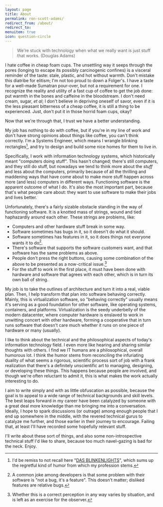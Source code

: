 ```yaml
---
layout: page
title: About
permalink: ron-scott-adams/
redirect_from: /about/
redirect_to:
menuitem: true
icon: question-circle
---
```


> We're stuck with technology when what we really want is just stuff that works.
> (Douglas Adams)

I hate coffee in cheap foam cups. The unsettling way it seeps through the pores (longing to escape its possibly carcinogenic confines) is a visceral reminder of the taste: stale, plastic, and hot without warmth. Don't mistake this diatribe for elitism; I'm not too proud to down a Folger's. I have a taste for a well-made Sumatran pour-over, but not a requirement for one. I recognize the reality and utility of a fast cup of coffee to get the job done: put warmth in the bones and caffeine in the bloodstream. I don't need cream, sugar, *et al*; I don't believe in depriving oneself of savor, even if it is the less pleasant bitterness of a cheap coffee, it is still a thing to be experienced. Just, don't put it in those horrid foam cups, okay?

Now that we're through that, I trust we have a better understanding.

My job has nothing to do with coffee, but if you're in my line of work and don't have strong opinions about things like coffee, you can't think correctly. I'm a Systems Engineer, which means I wrangle blinking rectangles[^dasblinkenlights], and try to design and build some nice homes for them to live in.

Specifically, I work with information technology systems, which historically meant "computers doing stuff". This hasn't changed; there's still computers, and they still do stuff, but nowadays we tend to think more about the *stuff* and less about the computers, primarily because of all the thrilling and maddening ways that have come about to make more stuff happen across more (and less) computers in different ways. Functioning software is the apparent outcome of what I do. It's also the most important part, because that's what people care about: they want to use software to make their jobs and lives better.

Unfortunately, there's a fairly sizable obstacle standing in the way of functioning software. It is a knotted mass of strings, wound and tied haphazardly around each other. These strings are problems, like:

-   Computers and other hardware stuff break in some way.
-   Software sometimes has bugs in it, so it doesn't do what it should.
-   Software sometimes has features in it, so it does things not everyone wants it to do[^notabug].
-   There's software that supports the software customers want, and that software has the same problems as above.
-   People don't press the right buttons, causing some combination of the above to be presented as a now-critical issue.[^didtheybreakit]
-   For the stuff to work in the first place, it must have been done with hardware and software that agrees with each other, which is in turn its own ball of string.

My job is to take the outlines of architecture and turn it into a real, viable plan. Then, I help transform that plan into software behaving correctly. Mainly, this is virtualization software, so "behaving correctly" usually means it's serving as a good foundation for other software, like operating systems, containers, and platforms. Virtualization is the seedy underbelly of the modern datacenter, where computer hardware is enslaved to work in unwitting concert with other hardware, forming a cooperative that in turn runs software that doesn't care much whether it runs on one piece of hardware or many (usually).

I like to think about the technical and the philosophical aspects of today's information technology field. I even more like hearing and sharing similar thoughts with others. I find we IT humans are a philosophical, overall humorous lot. I think the humor stems from reconciling the infuriating duality of what seems a rigorous, scientific process sort of job with a frank realization that there's a definitely unscientific art to managing, designing, or developing these things. This happens because people are involved, and though we're often reluctant to admit it, this is what makes the work actually interesting to do.

I aim to write simply and with as little obfuscation as possible, because the goal is to appeal to a wide range of technical backgrounds and skill levels. The best leaps forward in my career have been catalyzed by someone with a great deal more knowledge than me bringing me into a conversation. Ideally, I hope to spark discussions (or outrage) among enough people that I end up somewhere in the middle, with the revered technical gurus to catalyze me further, and those earlier in their journey to encourage. Failing that, at least I'll have recorded some hopefully relevant stuff.

I'll write about these sort of things, and also some non-introspective technical stuff I'd like to share, because too much navel-gazing is bad for the neck. Enjoy.

[^dasblinkenlights]: I'd be remiss to not recall here "[DAS BLINKENLIGHTS](https://wikipedia.org/wiki/Blinkenlights)", which sums up the regretful kind of humor from which my profession stems.

[^notabug]: A common joke among developers is that some problem with their software is "not a bug, it's a feature". This doesn't matter; disliked features are relative bugs.

[^didtheybreakit]: Whether this is a correct perception in any way varies by situation, and is left as an exercise for the observer.
